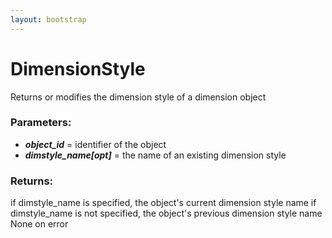 ```yaml
---
layout: bootstrap
---
```


# DimensionStyle

Returns or modifies the dimension style of a dimension object
        

### Parameters:

- ***object_id*** = identifier of the object
- ***dimstyle_name[opt]*** = the name of an existing dimension style
        

### Returns:


if dimstyle_name is specified, the object's current dimension style name
if dimstyle_name is not specified, the object's previous dimension style name
None on error
        
